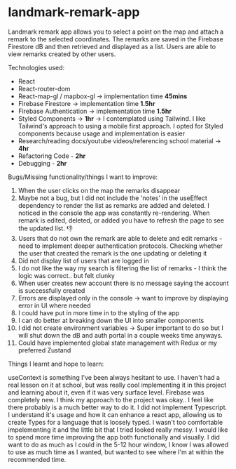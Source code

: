 # landmark-remark-app

 Landmark remark app allows you to select a point on the map and attach a remark to the selected coordinates. The remarks are saved in the Firebase Firestore dB and then retrieved and displayed as a list. Users are able to view remarks created by other users. 

 Technologies used:

 - React
 - React-router-dom
 - React-map-gl / mapbox-gl -> implementation time **45mins**
 - Firebase Firestore -> implementation time **1.5hr**
 - Firebase Authentication -> implementation time **1.5hr** 
 - Styled Components -> **1hr** -> I contemplated using Tailwind. I like Tailwind's approach to using a mobile first approach. I opted for Styled components because usage and implementation is easier 
 - Research/reading docs/youtube videos/referencing school material -> **4hr** 
 - Refactoring Code - **2hr**
 - Debugging - **2hr**

 Bugs/Missing functionality/things I want to improve:

 1. When the user clicks on the map the remarks disappear
 2. Maybe not a bug, but I did not include the 'notes' in the useEffect dependency to render the list as remarks are added and deleted. I noticed in the console the app was constantly re-rendering. When remark is edited, deleted, or added you have to refresh the page to see the updated list. 👎
 3. Users that do not own the remark are able to delete and edit remarks - need to implement deeper authentication protocols. Checking whether the user that created the remark is the one updating or deleting it
 4. Did not display list of users that are logged in 
 5. I do not like the way my search is filtering the list of remarks - I think the logic was correct.. but felt clunky
 6. When user creates new account there is no message saying the account is successfully created
 7. Errors are displayed only in the console -> want to improve by displaying error in UI where needed
 8. I could have put in more time in to the styling of the app
 9. I can do better at breaking down the UI into smaller components 
 10. I did not create environment variables -> Super important to do so but I will shut down the dB and auth portal in a couple weeks time anyways.
 11. Could have implemented global state management with Redux or my preferred Zustand

 Things I learnt and hope to learn:

 useContext is something I've been always hesitant to use. I haven't had a real lesson on it at school, but was really cool implementing it in this project and learning about it, even if it was very surface level. Firebase was completely new. I think my approach to the project was okay.. I feel like there probably is a much better way to do it. I did not implement Typescript. I understand it's usage and how it can enhance a react app, allowing us to create Types for a language that is loosely typed. I wasn't too comfortable impelementing it and the little bit that I tried looked really messy. I would like to spend more time improving the app both functionally and visually. I did want to do as much as I could in the 5-12 hour window, I know I was allowed to use as much time as I wanted, but wanted to see where I'm at within the recommended time. 
